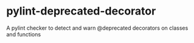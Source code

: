 # pylint-deprecated-decorator
A pylint checker to detect and warn @deprecated decorators on classes and functions
